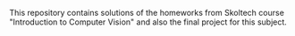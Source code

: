 This repository contains solutions of the homeworks from Skoltech course "Introduction to Computer Vision" and also the final project for this subject.
